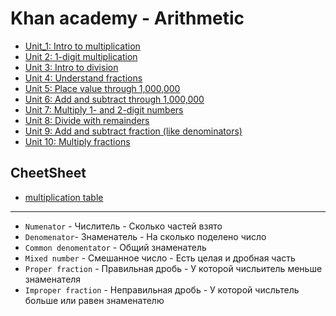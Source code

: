 # Khan academy - Arithmetic

- [Unit_1: Intro to multiplication][Unit_1]
- [Unit 2: 1-digit multiplication][Unit_2]
- [Unit 3: Intro to division][Unit_3]
- [Unit 4: Understand fractions][Unit_4]
- [Unit 5: Place value through 1,000,000][Unit_5]
- [Unit 6: Add and subtract through 1,000,000][Unit_6]
- [Unit 7: Multiply 1- and 2-digit numbers][Unit_7]
- [Unit 8: Divide with remainders][Unit_8]
- [Unit 9: Add and subtract fraction (like denominators)][Unit_9]
- [Unit 10: Multiply fractions][Unit_10]

## CheetSheet

- [multiplication table]

---------------------------------------

- `Numenator` - Числитель - Сколько частей взято
- `Denomenator`- Знаменатель - На сколько поделено число
- `Common denomentator` - Общий знаменатель
- `Mixed number` - Смешанное число - Есть целая и дробная часть
- `Proper fraction` - Правильная дробь - У которой числьитель меньше знаменателя
- `Improper fraction` - Неправильная дробь - У которой числьтель больше или равен знаменателю


[Unit_1]:   ./01_Unit_IntroToMultiplication/README.md
[Unit_2]:   ./02_Unit_1-digitMultiplication/README.md
[Unit_3]:   ./03_Unit_IntroToDivision/README.md
[Unit_4]:   ./04_Unit_UnderstandFractions/README.md
[Unit_5]:   ./05_Unit_PlaceValueThrough1000000/README.md
[Unit_6]:   ./06_Unit_AddAndSubThrough1000000/README.md
[Unit_7]:   ./07_Unit_Multiply1And2DigitNumbers/README.md
[Unit_8]:   ./08_Unit_DivideWithRemainders/README.md
[Unit_9]:   ./09_Unit_AddAndSubtractFraction/README.md
[Unit_10]:  ./10_Unit_MultiplyFractions/README.md

[multiplication table]: ./Tables/README.md